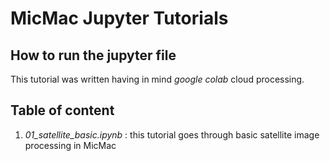 # MicMac Jupyter Tutorials

## How to run the jupyter file

This tutorial was written having in mind *google colab* cloud processing. 

## Table of content

  1. *01_satellite_basic.ipynb* : this tutorial goes through basic satellite image processing in MicMac 
